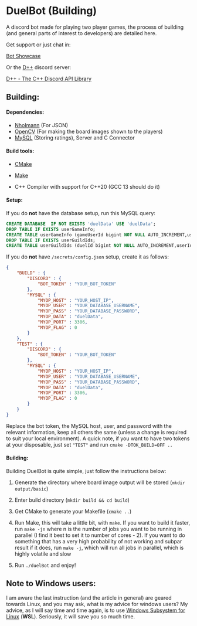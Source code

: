 # DuelBot (Building)

A discord bot made for playing two player games, the process of building (and general parts of interest to developers) are detailed here.

Get support or just chat in:

[Bot Showcase](https://discord.gg/KaFpXjTH)

Or the [D++](https://dpp.dev/index.html) discord server:

[D++ - The C++ Discord API Library](https://discord.gg/dpp)

## Building:

#### Dependencies:

- [Nholmann](https://json.nlohmann.me) (For JSON)
- [OpenCV](https://docs.opencv.org/4.x/d9/df8/tutorial_root.html) (For making the board images shown to the players)
- [MySQL](https://www.mysql.com/) (Storing ratings), Server and C Connector

#### Build tools:

- [CMake](https://cmake.org/)

- [Make](https://www.gnu.org/software/make/)

- C++ Compiler with support for C++20 (GCC 13 should do it)

#### Setup:

If you do **not** have the database setup, run this MySQL query:

```sql
CREATE DATABASE  IF NOT EXISTS 'duelData' USE 'duelData';
DROP TABLE IF EXISTS userGameInfo;
CREATE TABLE userGameInfo (gameUserId bigint NOT NULL AUTO_INCREMENT,userId bigint NOT NULL,gameId int DEFAULT NULL,gameRate int DEFAULT '10000',showRate tinyint(1) DEFAULT NULL,PRIMARY KEY (gameUserId),KEY userId (userId),CONSTRAINT userGameInfo_ibfk_1 FOREIGN KEY (userId) REFERENCES userGuildIds (duelId));
DROP TABLE IF EXISTS userGuildIds;
CREATE TABLE userGuildIds (duelId bigint NOT NULL AUTO_INCREMENT,userId bigint NOT NULL,guildId bigint DEFAULT NULL,PRIMARY KEY (duelId));
```

If you do **not** have  `/secrets/config.json` setup, create it as follows:

```json
{
    "BUILD" : {
        "DISCORD" : {
            "BOT_TOKEN" : "YOUR_BOT_TOKEN"
        },
        "MYSQL" : {
            "MYOP_HOST" : "YOUR_HOST_IP",
            "MYOP_USER" : "YOUR_DATABASE_USERNAME",
            "MYOP_PASS" : "YOUR_DATABASE_PASSWORD",
            "MYOP_DATA" : "duelData",
            "MYOP_PORT" : 3306,
            "MYOP_FLAG" : 0
        }
    },
    "TEST" : {
        "DISCORD" : {
            "BOT_TOKEN" : "YOUR_BOT_TOKEN"
        },
        "MYSQL" : {
            "MYOP_HOST" : "YOUR_HOST_IP",
            "MYOP_USER" : "YOUR_DATABASE_USERNAME",
            "MYOP_PASS" : "YOUR_DATABASE_PASSWORD",
            "MYOP_DATA" : "duelData",
            "MYOP_PORT" : 3306,
            "MYOP_FLAG" : 0
        }
    }
}
```

Replace the bot token, the MySQL host, user, and password with the relevant information, keep all others the same (unless a change is required to suit your local environment). A quick note, if you want to have two tokens at your disposable, just set `"TEST"` and run `cmake -DTOK_BUILD=OFF ..`

#### Building:

Building DuelBot is quite simple, just follow the instructions below:

1. Generate the directory where board image output will be stored (`mkdir output/basic`)

2. Enter build directory (`mkdir build && cd build`)

3. Get CMake to generate your Makefile (`cmake ..`)

4. Run Make, this will take a little bit, with `make`. If you want to build it faster, run `make -jn` where n is the number of jobs you want to be running in parallel (I find it best to set it to number of cores - 2). If you want to do something that has a very high probability of not working and subpar result if it does, run `make -j`, which will run all jobs in parallel, which is highly volatile and slow

5. Run `./duelBot` and enjoy!

## Note to Windows users:

I am aware the last instruction (and the article in general) are geared towards Linux, and you may ask, what is my advice for windows users? My advice, as I will say time and time again, is to use <u>Windows Subsystem for Linux</u> (**WSL**). Seriously, it will save you so much time.
